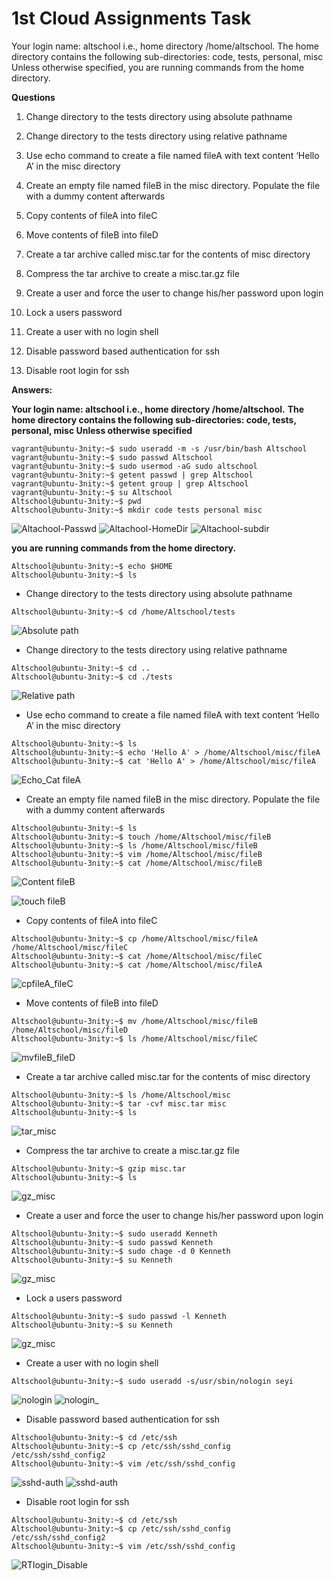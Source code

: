 # 1st Cloud Assignments Task

Your login name: altschool i.e., home directory /home/altschool. The home directory contains the following sub-directories: code, tests, personal, misc Unless otherwise specified, you are running commands from the home directory.

**Questions**

1. Change directory to the tests directory using absolute pathname

1. Change directory to the tests directory using relative pathname

1. Use echo command to create a file named fileA with text content ‘Hello A’ in the misc directory

1. Create an empty file named fileB in the misc directory. Populate the file with a dummy content afterwards

1. Copy contents of fileA into fileC

1. Move contents of fileB into fileD

1. Create a tar archive called misc.tar for the contents of misc directory

1. Compress the tar archive to create a misc.tar.gz file

1. Create a user and force the user to change his/her password upon login

1. Lock a users password

1. Create a user with no login shell

1. Disable password based authentication for ssh

1. Disable root login for ssh

**Answers:**

**Your login name: altschool i.e., home directory /home/altschool.**
**The home directory contains the following sub-directories: code, tests, personal, misc Unless otherwise specified**

```
vagrant@ubuntu-3nity:~$ sudo useradd -m -s /usr/bin/bash Altschool
vagrant@ubuntu-3nity:~$ sudo passwd Altschool
vagrant@ubuntu-3nity:~$ sudo usermod -aG sudo altschool
vagrant@ubuntu-3nity:~$ getent passwd | grep Altschool
vagrant@ubuntu-3nity:~$ getent group | grep Altschool
vagrant@ubuntu-3nity:~$ su Altschool
Altschool@ubuntu-3nity:~$ pwd
Altschool@ubuntu-3nity:~$ mkdir code tests personal misc
```
![Altachool-Passwd](./user_Passwd.png)
![Altachool-HomeDir](./Altschool~HomeDir.png)
![Altachool-subdir](./subdir.png)

**you are running commands from the home directory.**
```
Altschool@ubuntu-3nity:~$ echo $HOME
Altschool@ubuntu-3nity:~$ ls
```

- Change directory to the tests directory using absolute pathname
```
Altschool@ubuntu-3nity:~$ cd /home/Altschool/tests
```
![Absolute path](./Absolute_tests.png)

- Change directory to the tests directory using relative pathname
```
Altschool@ubuntu-3nity:~$ cd ..
Altschool@ubuntu-3nity:~$ cd ./tests
```
![Relative path](./RelativePath_tests.png)

- Use echo command to create a file named fileA with text content ‘Hello A’ in the misc directory
```
Altschool@ubuntu-3nity:~$ ls
Altschool@ubuntu-3nity:~$ echo 'Hello A' > /home/Altschool/misc/fileA
Altschool@ubuntu-3nity:~$ cat 'Hello A' > /home/Altschool/misc/fileA
```
![Echo_Cat fileA](./Hello-A_fileA.png)

- Create an empty file named fileB in the misc directory. Populate the file with a dummy content afterwards

```
Altschool@ubuntu-3nity:~$ ls
Altschool@ubuntu-3nity:~$ touch /home/Altschool/misc/fileB
Altschool@ubuntu-3nity:~$ ls /home/Altschool/misc/fileB
Altschool@ubuntu-3nity:~$ vim /home/Altschool/misc/fileB
Altschool@ubuntu-3nity:~$ cat /home/Altschool/misc/fileB
```
![Content fileB](./Content_fileB.png)

![touch fileB](./touch_content_fileB.png)

- Copy contents of fileA into fileC
```
Altschool@ubuntu-3nity:~$ cp /home/Altschool/misc/fileA /home/Altschool/misc/fileC
Altschool@ubuntu-3nity:~$ cat /home/Altschool/misc/fileC
Altschool@ubuntu-3nity:~$ cat /home/Altschool/misc/fileA
```
![cpfileA_fileC](./cp_fileA_fileC.png)

- Move contents of fileB into fileD
```
Altschool@ubuntu-3nity:~$ mv /home/Altschool/misc/fileB /home/Altschool/misc/fileD
Altschool@ubuntu-3nity:~$ ls /home/Altschool/misc/fileC
```
![mvfileB_fileD](./mv_fileB-fileD.png)

- Create a tar archive called misc.tar for the contents of misc directory
```
Altschool@ubuntu-3nity:~$ ls /home/Altschool/misc
Altschool@ubuntu-3nity:~$ tar -cvf misc.tar misc
Altschool@ubuntu-3nity:~$ ls
```
![tar_misc](./tar_misc.png)

- Compress the tar archive to create a misc.tar.gz file
```
Altschool@ubuntu-3nity:~$ gzip misc.tar
Altschool@ubuntu-3nity:~$ ls
```
![gz_misc](./gz_misc.png)

- Create a user and force the user to change his/her password upon login
```
Altschool@ubuntu-3nity:~$ sudo useradd Kenneth
Altschool@ubuntu-3nity:~$ sudo passwd Kenneth
Altschool@ubuntu-3nity:~$ sudo chage -d 0 Kenneth
Altschool@ubuntu-3nity:~$ su Kenneth
```
![gz_misc](./usr_reinforcepasswd.png)

- Lock a users password
```
Altschool@ubuntu-3nity:~$ sudo passwd -l Kenneth
Altschool@ubuntu-3nity:~$ su Kenneth
```
![gz_misc](./lock_usr.png)

- Create a user with no login shell
```
Altschool@ubuntu-3nity:~$ sudo useradd -s/usr/sbin/nologin seyi
```
![nologin](./usr_nolginA.png)
![nologin_](./usr_nologinB.png)

- Disable password based authentication for ssh
```
Altschool@ubuntu-3nity:~$ cd /etc/ssh
Altschool@ubuntu-3nity:~$ cp /etc/ssh/sshd_config /etc/ssh/sshd_config2
Altschool@ubuntu-3nity:~$ vim /etc/ssh/sshd_config
```
![sshd-auth](./sshd-auth_A.png)
![sshd-auth](./sshd-auth_B.png)

- Disable root login for ssh
```
Altschool@ubuntu-3nity:~$ cd /etc/ssh
Altschool@ubuntu-3nity:~$ cp /etc/ssh/sshd_config /etc/ssh/sshd_config2
Altschool@ubuntu-3nity:~$ vim /etc/ssh/sshd_config
```
![RTlogin_Disable](./Disable_RTloginUsr.png)

